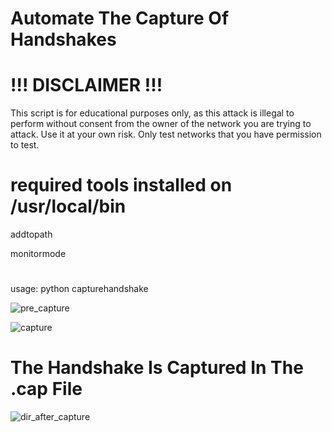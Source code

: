 # Automate The Capture Of Handshakes

# !!! DISCLAIMER !!!

This script is for educational purposes only, as this attack is illegal to perform without consent from the owner of the network you are trying to attack. Use it at your own risk. Only test networks that you have permission to test.



# required tools installed on /usr/local/bin
addtopath 

monitormode
#
usage: python capturehandshake

![pre_capture](https://github.com/user-attachments/assets/c9d8663c-6622-4391-9c0b-2ad0a9e7c9d5)

![capture](https://github.com/user-attachments/assets/b8678991-463a-4800-8b6a-332089ec8e2a)

# The Handshake Is Captured In The .cap File
![dir_after_capture](https://github.com/user-attachments/assets/df6dfddc-2fe1-4638-ad42-4e3771ae5779)
